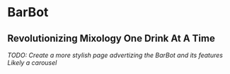 # BarBot
## Revolutionizing Mixology One Drink At A Time

_TODO: Create a more stylish page advertizing the BarBot and its features_
_Likely a carousel_